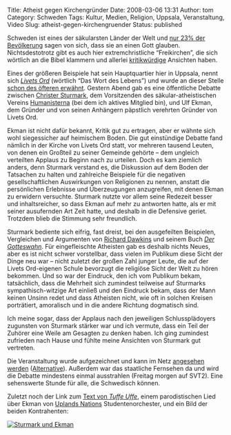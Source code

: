 Title: Atheist gegen Kirchengründer
Date: 2008-03-06 13:31
Author: tom
Category: Schweden
Tags: Kultur, Medien, Religion, Uppsala, Veranstaltung, Video
Slug: atheist-gegen-kirchengruender
Status: published

Schweden ist eines der säkularsten Länder der Welt und [nur 23% der
Bevölkerung](http://www.atheistundgut.de/2008/02/19/wie-viele-atheisten-gibt-es/)
sagen von sich, dass sie an einen Gott glauben. Nichtsdestotrotz gibt es
auch hier extremchristliche “Freikirchen”, die sich wörtlich an die
Bibel klammern und allerlei
[kritikwürdige](http://www.perkornhall.se/LivetsOrd/index-deutsch.htm)
Ansichten haben.

Eines der größeren Beispiele hat sein Hauptquartier hier in Uppsala,
nennt sich [*Livets Ord*](http://livetsord.se/) (wörtlich “Das Wort des
Lebens”) und wurde an dieser Stelle [schon des öfteren
erwähnt](http://www.fiket.de/?s=livets). Gestern Abend gab es eine
öffentliche Debatte zwischen [Christer
Sturmark](http://www.sturmark.se/), dem Vorsitzenden des
säkular-atheistischen Vereins [Humanisterna](http://humanisterna.se/)
(bei dem ich aktives Mitglied bin), und Ulf Ekman, dem Gründer und von
seinen Anhängern päpstlich verehrten Gründer von Livets Ord.

Ekman ist nicht dafür bekannt, Kritik gut zu ertragen, aber er wähnte
sich wohl siegessicher auf heimischem Boden. Die gut einstündige Debatte
fand nämlich in der Kirche von Livets Ord statt, vor mehreren tausend
Leuten, von denen ein Großteil zu seiner Gemeinde gehörte – dem ungleich
verteilten Applaus zu Beginn nach zu urteilen. Doch es kam ziemlich
anders, denn Sturmark verstand es, die Diskussion auf dem Boden der
Tatsachen zu halten und zahlreiche Beispiele für die negativen
gesellschaftlichen Auswirkungen von Religionen zu nennen, anstatt die
persönlichen Erlebnisse und Überzeugungen anzugreifen, mit denen Ekman
zu erwidern versuchte. Sturmark nutzte vor allem seine Redezeit besser
und inhaltsreicher, so dass Ekman auf mehr zu antworten hatte, als er
mit seiner ausufernden Art Zeit hatte, und deshalb in die Defensive
geriet. Trotzdem blieb die Stimmung sehr freundlich.

Sturmark bediente sich eifrig, fast dreist, bei den ausgefeilten
Beispielen, Vergleichen und Argumenten von [Richard
Dawkins](http://de.wikipedia.org/wiki/Richard_Dawkins) und seinem Buch
[*Der Gotteswahn*](http://de.wikipedia.org/wiki/Der_Gotteswahn). Für
eingefleischte Atheisten gab es deshalb nichts Neues, aber es ist nicht
schwer vorstellbar, dass vielen im Publikum diese Sicht der Dinge neu
war – nicht zuletzt der großen Zahl junger Leute, die auf der Livets
Ord-eigenen Schule bevorzugt die religiöse Sicht der Welt zu hören
bekommen. Und so war der Eindruck, den ich vom Publikum bekam,
tatsächlich, dass die Mehrheit sich zumindest teilweise auf Sturmarks
sympathisch-witzige Art einließ und den Eindruck bekam, dass der Mann
keinen Unsinn redet und dass Atheisten nicht, wie oft in solchen Kreisen
porträtiert, amoralisch und in die andere Richtung dogmatisch sind.

Ich meine sogar, dass der Applaus nach den jeweiligen Schlussplädoyers
zugunsten von Sturmark stärker war und ich vermute, dass ein Teil der
Zuhörer eine Weile am Gesagten zu denken haben. Ich ging zumindest
zufrieden nach Hause und fühlte meine Ansichten von Sturmark gut
vertreten.

Die Veranstaltung wurde aufgezeichnet und kann im Netz [angesehen
werden](http://unt.pi.se/index.aspx?id=865)
([Alternative](http://livetsord.se/default.aspx?idStructure=173)).
Außerdem war das staatliche Fernsehen da und wird die Debatte mindestens
einmal ausstrahlen (Freitag morgen auf SVT2). Eine sehenswerte Stunde
für alle, die Schwedisch können.

Zuletzt noch der Link zum [Text von *Tuffe
Uffe*](http://susning.nu/Ulf_Ekman), einem parodistischen Lied über
Ekman von [Uplands Nations](http://www.uplandsnation.se/)
Studentenorchester, und ein Bild der beiden Kontrahenten:

[![Sturmark und
Ekman](http://www.fiket.de/pic/sturmark_ekman_s.jpg "Sturmark und Ekman")](http://www.fiket.de/pic/sturmark_ekman_l.jpg)

